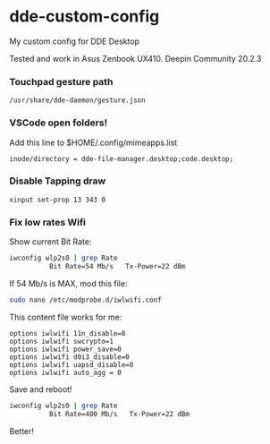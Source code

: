 # dde-custom-config
My custom config for DDE Desktop

Tested and work in Asus Zenbook UX410. Deepin Community 20.2.3

### Touchpad gesture path

```/usr/share/dde-daemon/gesture.json```

### VSCode open folders!

Add this line to $HOME/.config/mimeapps.list

```inode/directory = dde-file-manager.desktop;code.desktop;```

### Disable Tapping draw

```xinput set-prop 13 343 0```

### Fix low rates Wifi

Show current Bit Rate:
```bash
iwconfig wlp2s0 | grep Rate
          Bit Rate=54 Mb/s   Tx-Power=22 dBm 
```

If 54 Mb/s is MAX, mod this file:

```bash
sudo nano /etc/modprobe.d/iwlwifi.conf 
```

This content file works for me:

```
options iwlwifi 11n_disable=8
options iwlwifi swcrypto=1
options iwlwifi power_save=0
options iwlwifi d0i3_disable=0
options iwlwifi uapsd_disable=0
options iwlwifi auto_agg = 0
```

Save and reboot!

```bash
iwconfig wlp2s0 | grep Rate
          Bit Rate=400 Mb/s   Tx-Power=22 dBm 
```

Better!
